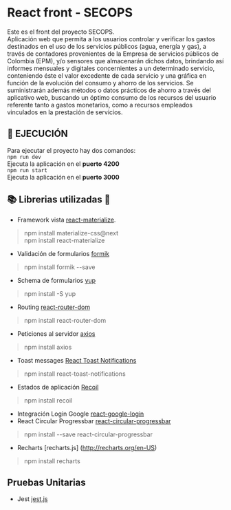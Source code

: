 # React front - SECOPS
Este es el front del proyecto SECOPS.  
Aplicación web que permita a los usuarios controlar y verificar los gastos destinados en el uso de los servicios públicos (agua, energía y gas), a través de contadores provenientes de la Empresa de servicios públicos de Colombia (EPM), y/o sensores que almacenarán dichos datos, brindando así informes mensuales y digitales concernientes a un determinado servicio, conteniendo éste el valor excedente de cada servicio y una gráfica en función de la evolución del consumo y ahorro de los servicios. Se suministrarán además métodos o datos prácticos de ahorro a través del aplicativo web, buscando un óptimo consumo de los recursos del usuario referente tanto a gastos monetarios, como a recursos empleados vinculados en la prestación de servicios.

## 🚀 EJECUCIÓN
Para ejecutar el proyecto hay dos comandos:  
`npm run dev`  
Ejecuta la aplicación en el **puerto 4200**  
`npm run start`  
Ejecuta la aplicación en el **puerto 3000**

## 📚 Librerias utilizadas 🧱
- Framework vista [react-materialize](https://www.npmjs.com/package/react-materialize).
> npm install materialize-css@next  
> npm install react-materialize
- Validación de formularios [formik](https://formik.org/)
> npm install formik --save
- Schema de formularios [yup](https://www.npmjs.com/package/yup)
> npm install -S yup
- Routing [react-router-dom](https://reactrouter.com/)
> npm install react-router-dom
- Peticiones al servidor [axios](https://www.npmjs.com/package/axios)
> npm install axios
- Toast messages [React Toast Notifications](https://github.com/jossmac/react-toast-notifications)
> npm install react-toast-notifications
- Estados de aplicación [Recoil](https://recoiljs.org/)
> npm install recoil
- Integración Login Google [react-google-login](https://www.npmjs.com/package/react-google-login)
- React Circular Progressbar [react-circular-progressbar](https://www.npmjs.com/package/react-circular-progressbar)
> npm install --save react-circular-progressbar
- Recharts [recharts.js] (http://recharts.org/en-US)
> npm install recharts


## Pruebas Unitarias
- Jest [jest.js](https://jestjs.io/)